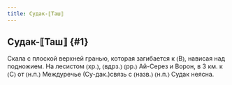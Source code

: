 ```yaml
---
title: Судак-⟦Таш⟧
---
```

## Судак-⟦Таш⟧ {#1}

Скала с плоской верхней гранью, которая загибается к ⦅В⦆, нависая над подножием. На лесистом ⦅хр.⦆, ⦅вдрз.⦆ ⦅рр.⦆ Ай-Серез и Ворон, в 3 км. к ⦅С⦆ от ⦅н.п.⦆ Междуречье (Су-дак.)связь с ⦅назв.⦆ ⦅н.п.⦆ Судак неясна.
